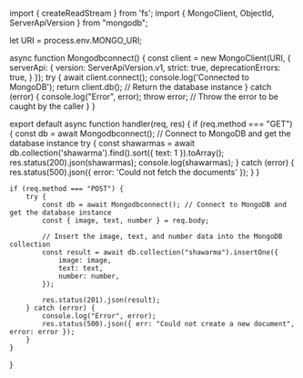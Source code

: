 import { createReadStream } from 'fs';
import { MongoClient, ObjectId, ServerApiVersion } from "mongodb";

let URI = process.env.MONGO_URI;

async function Mongodbconnect() {
const client = new MongoClient(URI, {
serverApi: {
version: ServerApiVersion.v1,
strict: true,
deprecationErrors: true,
}
});
try {
await client.connect();
console.log('Connected to MongoDB');
return client.db(); // Return the database instance
} catch (error) {
console.log("Error", error);
throw error; // Throw the error to be caught by the caller
}
}

export default async function handler(req, res) {
if (req.method === "GET") {
const db = await Mongodbconnect(); // Connect to MongoDB and get the database instance
try {
const shawarmas = await db.collection('shawarma').find().sort({ text: 1 }).toArray();
res.status(200).json(shawarmas);
console.log(shawarmas);
} catch (error) {
res.status(500).json({ error: 'Could not fetch the documents' });
}
}

    if (req.method === "POST") {
        try {
            const db = await Mongodbconnect(); // Connect to MongoDB and get the database instance
            const { image, text, number } = req.body;

            // Insert the image, text, and number data into the MongoDB collection
            const result = await db.collection("shawarma").insertOne({
                image: image,
                text: text,
                number: number,
            });

            res.status(201).json(result);
        } catch (error) {
            console.log("Error", error);
            res.status(500).json({ err: "Could not create a new document", error: error });
        }
    }

}
